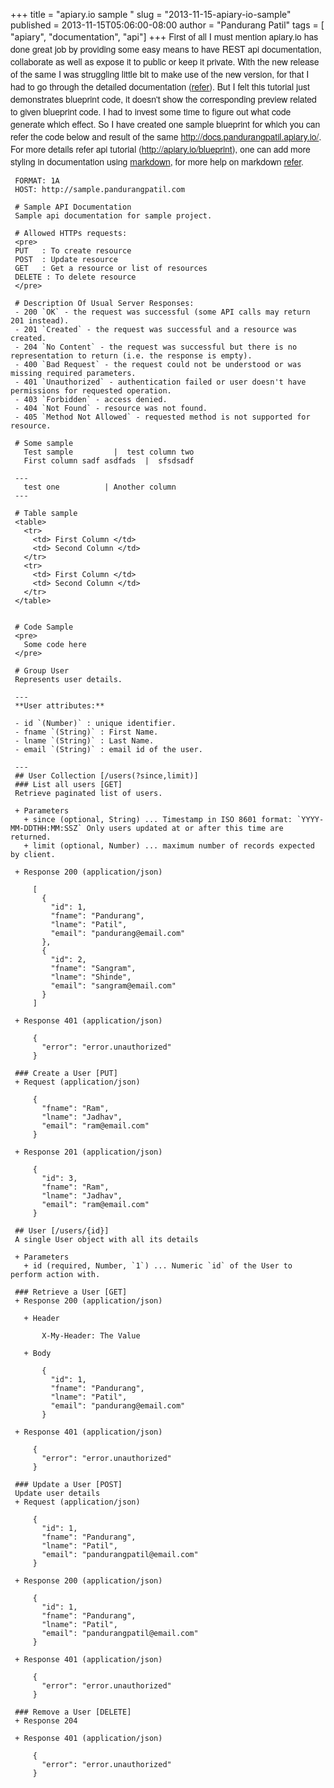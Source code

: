+++
title = "apiary.io sample "
slug = "2013-11-15-apiary-io-sample"
published = 2013-11-15T05:06:00-08:00
author = "Pandurang Patil"
tags = [ "apiary", "documentation", "api"]
+++
<span
style="font-family: &quot;Helvetica Neue&quot;, Arial, Helvetica, sans-serif;">First
of all I must mention apiary.io has done great job by providing some
easy means to have REST api documentation, collaborate as well as expose
it to public or keep it private. With the new release of the same I was
struggling little bit to make use of the new version, for that I had to
go through the detailed documentation
([refer](http://apiary.io/blueprint)). But I felt this tutorial just
demonstrates blueprint code, it doesn't show the corresponding preview
related to given blueprint code. I had to invest some time to figure out
what code generate which effect. So </span><span
style="font-family: &quot;Helvetica Neue&quot;, Arial, Helvetica, sans-serif;"><span
style="font-family: &quot;Helvetica Neue&quot;, Arial, Helvetica, sans-serif;">I
have created one sample blueprint for which you can refer the code below
and result of the same <http://docs.pandurangpatil.apiary.io/>.
</span>For more details refer api tutorial
(<http://apiary.io/blueprint>), one can add more styling in
documentation using [markdown](http://whatismarkdown.com/), for more
help on markdown
[refer](http://daringfireball.net/projects/markdown/syntax). </span>

  

  

     FORMAT: 1A  
     HOST: http://sample.pandurangpatil.com  
       
     # Sample API Documentation  
     Sample api documentation for sample project.  
       
     # Allowed HTTPs requests:  
     <pre>  
     PUT   : To create resource   
     POST  : Update resource  
     GET   : Get a resource or list of resources  
     DELETE : To delete resource  
     </pre>  
       
     # Description Of Usual Server Responses:  
     - 200 `OK` - the request was successful (some API calls may return 201 instead).  
     - 201 `Created` - the request was successful and a resource was created.  
     - 204 `No Content` - the request was successful but there is no representation to return (i.e. the response is empty).  
     - 400 `Bad Request` - the request could not be understood or was missing required parameters.  
     - 401 `Unauthorized` - authentication failed or user doesn't have permissions for requested operation.  
     - 403 `Forbidden` - access denied.  
     - 404 `Not Found` - resource was not found.  
     - 405 `Method Not Allowed` - requested method is not supported for resource.  
       
     # Some sample  
       Test sample         |  test column two  
       First column sadf asdfads  |  sfsdsadf  
       
     ---  
       test one          | Another column    
     ---  
       
     # Table sample  
     <table>  
       <tr>  
         <td> First Column </td>  
         <td> Second Column </td>    
       </tr>  
       <tr>  
         <td> First Column </td>  
         <td> Second Column </td>   
       </tr>  
     </table>  
       
       
     # Code Sample  
     <pre>  
       Some code here  
     </pre>  
       
     # Group User  
     Represents user details.   
       
     ---  
     **User attributes:**  
       
     - id `(Number)` : unique identifier.   
     - fname `(String)` : First Name.  
     - lname `(String)` : Last Name.  
     - email `(String)` : email id of the user.  
       
     ---  
     ## User Collection [/users(?since,limit)]  
     ### List all users [GET]  
     Retrieve paginated list of users.  
       
     + Parameters  
       + since (optional, String) ... Timestamp in ISO 8601 format: `YYYY-MM-DDTHH:MM:SSZ` Only users updated at or after this time are returned.  
       + limit (optional, Number) ... maximum number of records expected by client.  
       
     + Response 200 (application/json)  
       
         [  
           {  
             "id": 1,  
             "fname": "Pandurang",  
             "lname": "Patil",  
             "email": "pandurang@email.com"  
           },  
           {  
             "id": 2,  
             "fname": "Sangram",  
             "lname": "Shinde",  
             "email": "sangram@email.com"  
           }  
         ]  
       
     + Response 401 (application/json)  
       
         {  
           "error": "error.unauthorized"  
         }  
       
     ### Create a User [PUT]  
     + Request (application/json)  
       
         {  
           "fname": "Ram",  
           "lname": "Jadhav",  
           "email": "ram@email.com"  
         }  
       
     + Response 201 (application/json)  
       
         {  
           "id": 3,  
           "fname": "Ram",  
           "lname": "Jadhav",  
           "email": "ram@email.com"  
         }  
       
     ## User [/users/{id}]  
     A single User object with all its details  
       
     + Parameters  
       + id (required, Number, `1`) ... Numeric `id` of the User to perform action with.  
       
     ### Retrieve a User [GET]  
     + Response 200 (application/json)  
       
       + Header  
       
           X-My-Header: The Value  
       
       + Body  
       
           {  
             "id": 1,  
             "fname": "Pandurang",  
             "lname": "Patil",  
             "email": "pandurang@email.com"  
           }  
             
     + Response 401 (application/json)  
       
         {  
           "error": "error.unauthorized"  
         }  
       
     ### Update a User [POST]  
     Update user details  
     + Request (application/json)  
       
         {  
           "id": 1,  
           "fname": "Pandurang",  
           "lname": "Patil",  
           "email": "pandurangpatil@email.com"  
         }  
       
     + Response 200 (application/json)  
       
         {  
           "id": 1,  
           "fname": "Pandurang",  
           "lname": "Patil",  
           "email": "pandurangpatil@email.com"  
         }  
       
     + Response 401 (application/json)  
       
         {  
           "error": "error.unauthorized"  
         }  
       
     ### Remove a User [DELETE]  
     + Response 204  
       
     + Response 401 (application/json)  
       
         {  
           "error": "error.unauthorized"  
         }
